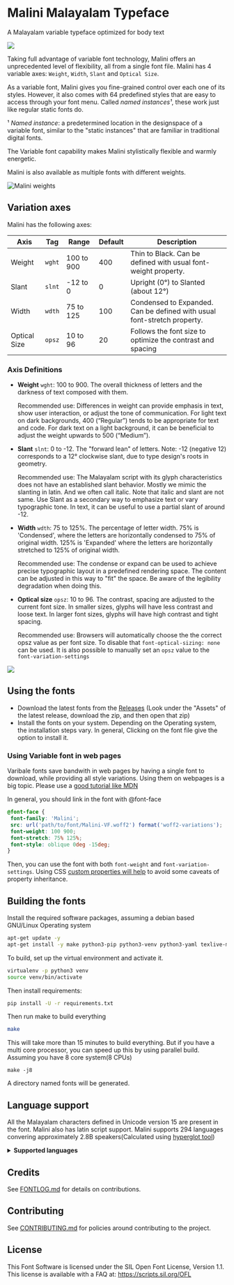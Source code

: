 # Malini Malayalam Typeface

A Malayalam variable typeface optimized for body text

![](./docs/sample-1.jpg)

Taking full advantage of variable font technology, Malini offers an unprecedented level of flexibility, all from a single font file. Malini has 4 variable axes: `Weight`, `Width`, `Slant` and `Optical Size`.

As a variable font, Malini gives you fine-grained control over each one of its styles. However, it also comes with 64 predefined styles that are easy to access through your font menu. Called *named instances¹*, these work just like regular static fonts do.

¹ *Named instance*: a predetermined location in the designspace of a variable font, similar to the "static instances" that are familiar in traditional digital fonts.

The Variable font capability makes Malini stylistically flexible and warmly energetic.

Malini is also available as multiple fonts with different weights.

![Malini weights](docs/varaxes.jpg "Malini weights")

## Variation axes

Malini has the following axes:

| Axis       | Tag    | Range        | Default | Description                                                     |
| ---------- | ------ | ------------ | ------- | --------------------------------------------------------------- |
| Weight  | `wght` | 100 to 900       | 400       | Thin to Black. Can be defined with usual font-weight property.                      |
| Slant     | `slnt` | -12 to 0       | 0       | Upright (0°) to Slanted (about 12°)                                                |
| Width     | `wdth` | 75 to 125  | 100     | Condensed to Expanded. Can be defined with usual font-stretch property. |
| Optical Size     | `opsz` | 10 to 96  | 20     | Follows the font size to optimize the contrast and spacing |

### Axis Definitions

* **Weight** `wght`: 100 to 900. The overall thickness of letters and the darkness of text composed with them.

    Recommended use: Differences in weight can provide emphasis in text, show user interaction, or adjust the tone of communication. For light text on dark backgrounds, 400 (“Regular”) tends to be appropriate for text and code. For dark text on a light background, it can be beneficial to adjust the weight upwards to 500 (“Medium”).

* **Slant** `slnt`: 0 to -12. The "forward lean" of letters. Note: -12 (negative 12) corresponds to a 12° clockwise slant, due to type design's roots in geometry.

    Recommended use: The Malayalam script with its glyph characteristics does not have an established slant behavior. Mostly we mimic the slanting in latin. And we often call italic. Note that italic and slant are not same.  Use Slant as a secondary way to emphasize text or vary typographic tone. In text, it can be useful to use a partial slant of around -12.

* **Width** `wdth`: 75 to 125%. The percentage of letter width. 75% is 'Condensed', where the letters are horizontally condensed to 75% of original width. 125% is 'Expanded' where the letters are horizontally stretched to 125% of original width.

    Recommended use: The condense or expand can be used to achieve precise typographic layout in a predefined rendering space. The content can be adjusted in this way to "fit" the space. Be aware of the legibility degradation when doing this.
* **Optical size** `opsz`: 10 to 96. The contrast, spacing are adjusted to the current font size. In smaller sizes, glyphs will have less contrast and loose text. In larger font sizes, glyphs will have high contrast and tight spacing.

    Recommended use: Browsers will automatically choose the the correct opsz value as per font size. To disable that `font-optical-sizing: none` can be used. It is also possible to manually set an `opsz` value to the `font-variation-settings`

![](./docs/opsz-diff.png)

## Using the fonts

* Download the latest fonts from the [Releases](https://gitlab.com/smc/fonts/Malini/-/releases/) (Look under the "Assets" of the latest release, download the zip, and then open that zip)
* Install the fonts on your system. Depending on the Operating system, the installation steps vary. In general, Clicking on the font file give the option to install it.

### Using Variable font in web pages

Varibale fonts save bandwith in web pages by having a single font to download, while providing all style variations. Using them on webpages is a big topic. Please use a [good tutorial like MDN](https://developer.mozilla.org/en-US/docs/images/Web/CSS/CSS_Fonts/Variable_Fonts_Guide)

In general, you should link in the font with @font-face

```css
@font-face {
 font-family: 'Malini';
 src: url('path/to/font/Malini-VF.woff2') format('woff2-variations');
 font-weight: 100 900;
 font-stretch: 75% 125%;
 font-style: oblique 0deg -15deg;
}
```

Then, you can use the font with both `font-weight` and `font-variation-settings`. Using CSS [custom properties will help](https://pixelambacht.nl/2019/fixing-variable-font-inheritance/) to avoid some caveats of property inheritance.

## Building the fonts

Install the required software packages, assuming a debian based GNU/Linux Operating system

```bash
apt-get update -y
apt-get install -y make python3-pip python3-venv python3-yaml texlive-metapost libharfbuzz-bin
```

To build, set up the virtual environment and activate it.

```bash
virtualenv -p python3 venv
source venv/bin/activate
```

Then install requirements:

```bash
pip install -U -r requirements.txt
```

Then run make to build everything

```bash
make
```

This will take more than 15 minutes to build everything. But if you have a multi core processor, you can speed up this by using parallel build. Assuming you have 8 core system(8 CPUs)

```
make -j8
```

A directory named fonts will be generated.

## Language support

All the Malayalam characters defined in Unicode version 15 are present in the font. Malini also has latin script support. Malini supports 294 languages convering approximately 2.8B speakers(Calculated using [hyperglot tool](https://hyperglot.rosettatype.com/))

<details>
  <summary><strong>Supported languages</strong></summary>
  <ul>
    <li> Acheron </li>
    <li> Achinese </li>
    <li> Acholi </li>
    <li> Afar </li>
    <li> Afrikaans </li>
    <li> Alekano </li>
    <li> Aleut </li>
    <li> Amahuaca </li>
    <li> Amarakaeri </li>
    <li> Amis </li>
    <li> Anaang </li>
    <li> Andaandi, Dongolawi </li>
    <li> Anuta </li>
    <li> Ao Naga </li>
    <li> Aragonese </li>
    <li> Arbëreshë Albanian </li>
    <li> Arvanitika Albanian </li>
    <li> Asháninka </li>
    <li> Ashéninka Perené </li>
    <li> Asu (Tanzania) </li>
    <li> Balinese </li>
    <li> Bari </li>
    <li> Basque </li>
    <li> Batak Dairi </li>
    <li> Batak Karo </li>
    <li> Batak Mandailing </li>
    <li> Batak Simalungun </li>
    <li> Batak Toba </li>
    <li> Bemba (Zambia) </li>
    <li> Bena (Tanzania) </li>
    <li> Bikol </li>
    <li> Bislama </li>
    <li> Borana-Arsi-Guji Oromo </li>
    <li> Bosnian </li>
    <li> Breton </li>
    <li> Buginese </li>
    <li> Candoshi-Shapra </li>
    <li> Caquinte </li>
    <li> Caribbean Hindustani </li>
    <li> Cashibo-Cacataibo </li>
    <li> Catalan </li>
    <li> Cebuano </li>
    <li> Central Aymara </li>
    <li> Central Kurdish </li>
    <li> Chamorro </li>
    <li> Chavacano </li>
    <li> Chiga </li>
    <li> Chiltepec Chinantec </li>
    <li> Chokwe </li>
    <li> Chuukese </li>
    <li> Cimbrian </li>
    <li> Cofán </li>
    <li> Congo Swahili </li>
    <li> Cook Islands Māori </li>
    <li> Cornish </li>
    <li> Corsican </li>
    <li> Creek </li>
    <li> Crimean Tatar </li>
    <li> Croatian </li>
    <li> Czech </li>
    <li> Danish </li>
    <li> Dehu </li>
    <li> Dutch </li>
    <li> Eastern Abnaki </li>
    <li> Eastern Arrernte </li>
    <li> Eastern Oromo </li>
    <li> Embu </li>
    <li> English </li>
    <li> Ese Ejja </li>
    <li> Faroese </li>
    <li> Fijian </li>
    <li> Filipino </li>
    <li> Finnish </li>
    <li> French </li>
    <li> Friulian </li>
    <li> Galician </li>
    <li> Ganda </li>
    <li> Garifuna </li>
    <li> Ga’anda </li>
    <li> German </li>
    <li> Gheg Albanian </li>
    <li> Gilbertese </li>
    <li> Gooniyandi </li>
    <li> Gourmanchéma </li>
    <li> Guadeloupean Creole French </li>
    <li> Gusii </li>
    <li> Haitian </li>
    <li> Hani </li>
    <li> Hawaiian </li>
    <li> Hiligaynon </li>
    <li> Ho-Chunk </li>
    <li> Hopi </li>
    <li> Huastec </li>
    <li> Hungarian </li>
    <li> Hän </li>
    <li> Icelandic </li>
    <li> Iloko </li>
    <li> Inari Sami </li>
    <li> Indonesian </li>
    <li> Irish </li>
    <li> Istro Romanian </li>
    <li> Italian </li>
    <li> Ixcatlán Mazatec </li>
    <li> Jamaican Creole English </li>
    <li> Japanese </li>
    <li> Javanese </li>
    <li> Jola-Fonyi </li>
    <li> K'iche' </li>
    <li> Kabuverdianu </li>
    <li> Kalaallisut </li>
    <li> Kalenjin </li>
    <li> Kamba (Kenya) </li>
    <li> Kaonde </li>
    <li> Karelian </li>
    <li> Kashubian </li>
    <li> Kekchí </li>
    <li> Kenzi, Mattokki </li>
    <li> Khasi </li>
    <li> Kikuyu </li>
    <li> Kimbundu </li>
    <li> Kinyarwanda </li>
    <li> Kituba (DRC) </li>
    <li> Kongo </li>
    <li> Konzo </li>
    <li> Kuanyama </li>
    <li> Kven Finnish </li>
    <li> Kölsch </li>
    <li> Ladin </li>
    <li> Ladino </li>
    <li> Latgalian </li>
    <li> Latin </li>
    <li> Ligurian </li>
    <li> Lithuanian </li>
    <li> Lombard </li>
    <li> Low German </li>
    <li> Lower Sorbian </li>
    <li> Luba-Lulua </li>
    <li> Lule Sami </li>
    <li> Luo (Kenya and Tanzania) </li>
    <li> Luxembourgish </li>
    <li> Macedo-Romanian </li>
    <li> Makhuwa </li>
    <li> Makhuwa-Meetto </li>
    <li> Makonde </li>
    <li> Makwe </li>
    <li> Malagasy </li>
    <li> Malaysian </li>
    <li> Maltese </li>
    <li> Mandinka </li>
    <li> Manx </li>
    <li> Maore Comorian </li>
    <li> Maori </li>
    <li> Mapudungun </li>
    <li> Marshallese </li>
    <li> Matsés </li>
    <li> Mauritian Creole </li>
    <li> Meriam Mir </li>
    <li> Meru </li>
    <li> Minangkabau </li>
    <li> Mirandese </li>
    <li> Mohawk </li>
    <li> Montenegrin </li>
    <li> Munsee </li>
    <li> Murrinh-Patha </li>
    <li> Mwani </li>
    <li> Mískito </li>
    <li> Naga Pidgin </li>
    <li> Ndonga </li>
    <li> Neapolitan </li>
    <li> Ngazidja Comorian </li>
    <li> Niuean </li>
    <li> Nobiin </li>
    <li> Nomatsiguenga </li>
    <li> North Marquesan </li>
    <li> North Ndebele </li>
    <li> Northern Kurdish </li>
    <li> Northern Qiandong Miao </li>
    <li> Northern Uzbek </li>
    <li> Norwegian </li>
    <li> Nyanja </li>
    <li> Nyankole </li>
    <li> Occitan </li>
    <li> Ojitlán Chinantec </li>
    <li> Orma </li>
    <li> Oroqen </li>
    <li> Palauan </li>
    <li> Paluan </li>
    <li> Pampanga </li>
    <li> Papantla Totonac </li>
    <li> Papiamento </li>
    <li> Pedi </li>
    <li> Picard </li>
    <li> Pichis Ashéninka </li>
    <li> Piemontese </li>
    <li> Pijin </li>
    <li> Pintupi-Luritja </li>
    <li> Pipil </li>
    <li> Pohnpeian </li>
    <li> Polish </li>
    <li> Portuguese </li>
    <li> Potawatomi </li>
    <li> Purepecha </li>
    <li> Quechua </li>
    <li> Romanian </li>
    <li> Romansh </li>
    <li> Rotokas </li>
    <li> Rundi </li>
    <li> Rwa </li>
    <li> Samburu </li>
    <li> Samoan </li>
    <li> Sango </li>
    <li> Sangu (Tanzania) </li>
    <li> Saramaccan </li>
    <li> Sardinian </li>
    <li> Scottish Gaelic </li>
    <li> Sena </li>
    <li> Seri </li>
    <li> Seselwa Creole French </li>
    <li> Shambala </li>
    <li> Shawnee </li>
    <li> Shipibo-Conibo </li>
    <li> Shona </li>
    <li> Sicilian </li>
    <li> Silesian </li>
    <li> Slovak </li>
    <li> Slovenian </li>
    <li> Soga </li>
    <li> Somali </li>
    <li> Soninke </li>
    <li> South Marquesan </li>
    <li> South Ndebele </li>
    <li> Southern Aymara </li>
    <li> Southern Qiandong Miao </li>
    <li> Southern Sami </li>
    <li> Southern Sotho </li>
    <li> Spanish </li>
    <li> Sranan Tongo </li>
    <li> Standard Estonian </li>
    <li> Standard Latvian </li>
    <li> Standard Malay </li>
    <li> Sundanese </li>
    <li> Swahili </li>
    <li> Swati </li>
    <li> Swedish </li>
    <li> Swiss German </li>
    <li> Tagalog </li>
    <li> Tahitian </li>
    <li> Taita </li>
    <li> Tedim Chin </li>
    <li> Tetum </li>
    <li> Tetun Dili </li>
    <li> Tiv </li>
    <li> Tok Pisin </li>
    <li> Tokelau </li>
    <li> Tonga (Tonga Islands) </li>
    <li> Tonga (Zambia) </li>
    <li> Tosk Albanian </li>
    <li> Tsonga </li>
    <li> Tswana </li>
    <li> Tumbuka </li>
    <li> Turkish </li>
    <li> Turkmen </li>
    <li> Tzeltal </li>
    <li> Tzotzil </li>
    <li> Uab Meto </li>
    <li> Upper Guinea Crioulo </li>
    <li> Upper Sorbian </li>
    <li> Venetian </li>
    <li> Veps </li>
    <li> Võro </li>
    <li> Wallisian </li>
    <li> Walloon </li>
    <li> Walser </li>
    <li> Wangaaybuwan-Ngiyambaa </li>
    <li> Waray (Philippines) </li>
    <li> Warlpiri </li>
    <li> Wayuu </li>
    <li> Welsh </li>
    <li> West Central Oromo </li>
    <li> Western Abnaki </li>
    <li> Western Frisian </li>
    <li> Wik-Mungkan </li>
    <li> Wiradjuri </li>
    <li> Wolof </li>
    <li> Xhosa </li>
    <li> Yanesha' </li>
    <li> Yao </li>
    <li> Yapese </li>
    <li> Yindjibarndi </li>
    <li> Yucateco </li>
    <li> Zapotec </li>
    <li> Zulu </li>
    <li> Záparo </li>
</ul>
</details>




## Credits

See [FONTLOG.md](FONTLOG.md) for details on contributions.

## Contributing

See [CONTRIBUTING.md](CONTRIBUTING.md) for policies around contributing to the project.

## License

This Font Software is licensed under the SIL Open Font License, Version 1.1. This license is available with a FAQ at: https://scripts.sil.org/OFL
